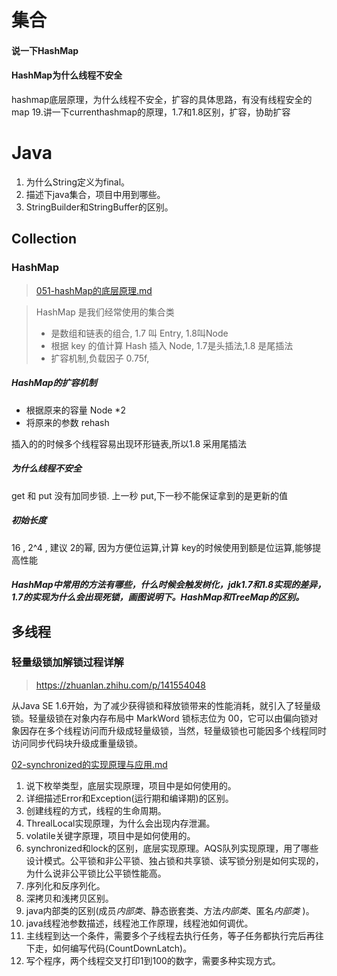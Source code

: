 # 集合

#### 说一下HashMap

#### HashMap为什么线程不安全



hashmap底层原理，为什么线程不安全，扩容的具体思路，有没有线程安全的map
19.讲一下currenthashmap的原理，1.7和1.8区别，扩容，协助扩容

# Java

1. 为什么String定义为final。
2. 描述下java集合，项目中用到哪些。
3. StringBuilder和StringBuffer的区别。

## Collection







### HashMap

>  [051-hashMap的底层原理.md](../04-java/02-collections/03-map/051-hashMap的底层原理.md) 

> HashMap 是我们经常使用的集合类
>
> - 是数组和链表的组合, 1.7 叫 Entry, 1.8叫Node
> - 根据 key 的值计算 Hash 插入 Node, 1.7是头插法,1.8 是尾插法
> - 扩容机制,负载因子 0.75f, 

##### HashMap的扩容机制

- 根据原来的容量 Node *2 
- 将原来的参数 rehash

插入的的时候多个线程容易出现环形链表,所以1.8 采用尾插法

##### 为什么线程不安全

get 和 put 没有加同步锁. 上一秒 put,下一秒不能保证拿到的是更新的值

##### 初始长度

16 , 2^4 , 建议 2的幂, 因为方便位运算,计算 key的时候使用到额是位运算,能够提高性能

##### HashMap中常用的方法有哪些，什么时候会触发树化，jdk1.7和1.8实现的差异，1.7的实现为什么会出现死锁，画图说明下。HashMap和TreeMap的区别。

## 















## 多线程

### 轻量级锁加解锁过程详解

> https://zhuanlan.zhihu.com/p/141554048

从Java SE 1.6开始，为了减少获得锁和释放锁带来的性能消耗，就引入了轻量级锁。轻量级锁在对象内存布局中 MarkWord 锁标志位为 00，它可以由偏向锁对象因存在多个线程访问而升级成轻量级锁，当然，轻量级锁也可能因多个线程同时访问同步代码块升级成重量级锁。

 [02-synchronized的实现原理与应用.md](../04-java/03-concurrency/04-Java并发机制的底层实现原理/02-synchronized的实现原理与应用.md) 







1. 说下枚举类型，底层实现原理，项目中是如何使用的。
2. 详细描述Error和Exception(运行期和编译期)的区别。
3. 创建线程的方式，线程的生命周期。
4. ThrealLocal实现原理，为什么会出现内存泄漏。
5. volatile关键字原理，项目中是如何使用的。
6. synchronized和lock的区别，底层实现原理。AQS队列实现原理，用了哪些设计模式。公平锁和非公平锁、独占锁和共享锁、读写锁分别是如何实现的，为什么说非公平锁比公平锁性能高。
7. 序列化和反序列化。
8. 深拷贝和浅拷贝区别。
9. java内部类的区别(成员*内部类*、静态嵌套类、方法*内部类*、匿名*内部类* )。
10. java线程池参数描述，线程池工作原理，线程池如何调优。
11. 主线程到达一个条件，需要多个子线程去执行任务，等子任务都执行完后再往下走，如何编写代码(CountDownLatch)。
12. 写个程序，两个线程交叉打印1到100的数字，需要多种实现方式。



































